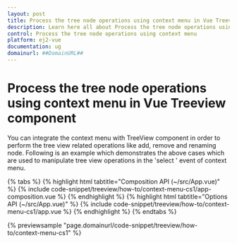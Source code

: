 ```yaml
---
layout: post
title: Process the tree node operations using context menu in Vue Treeview component | Syncfusion
description: Learn here all about Process the tree node operations using context menu in Syncfusion Vue Treeview component of Syncfusion Essential JS 2 and more.
control: Process the tree node operations using context menu 
platform: ej2-vue
documentation: ug
domainurl: ##DomainURL##
---
```


# Process the tree node operations using context menu in Vue Treeview component

You can integrate the context menu with TreeView component in order to perform the tree view related operations like add, remove and renaming node. Following is an example which demonstrates the above cases which are used to manipulate tree view operations in the 'select ' event of context menu.

{% tabs %}
{% highlight html tabtitle="Composition API (~/src/App.vue)" %}
{% include code-snippet/treeview/how-to/context-menu-cs1/app-composition.vue %}
{% endhighlight %}
{% highlight html tabtitle="Options API (~/src/App.vue)" %}
{% include code-snippet/treeview/how-to/context-menu-cs1/app.vue %}
{% endhighlight %}
{% endtabs %}
        
{% previewsample "page.domainurl/code-snippet/treeview/how-to/context-menu-cs1" %}